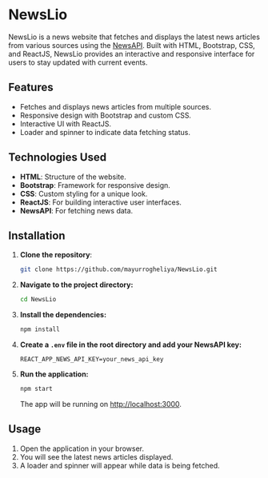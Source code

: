 # NewsLio

NewsLio is a news website that fetches and displays the latest news articles from various sources using the [NewsAPI](https://newsapi.org/). Built with HTML, Bootstrap, CSS, and ReactJS, NewsLio provides an interactive and responsive interface for users to stay updated with current events.

## Features

- Fetches and displays news articles from multiple sources.
- Responsive design with Bootstrap and custom CSS.
- Interactive UI with ReactJS.
- Loader and spinner to indicate data fetching status.

## Technologies Used

- **HTML**: Structure of the website.
- **Bootstrap**: Framework for responsive design.
- **CSS**: Custom styling for a unique look.
- **ReactJS**: For building interactive user interfaces.
- **NewsAPI**: For fetching news data.

## Installation

1. **Clone the repository**:

   ```sh
   git clone https://github.com/mayurrogheliya/NewsLio.git
   ```

2. **Navigate to the project directory:**

   ```bash
   cd NewsLio
   ```

3. **Install the dependencies:**

   ```bash
   npm install
   ```

4. **Create a `.env` file in the root directory and add your NewsAPI key:**

   ```env
   REACT_APP_NEWS_API_KEY=your_news_api_key
   ```

5. **Run the application:**

   ```bash
   npm start
   ```

   The app will be running on [http://localhost:3000](#).

## Usage

1. Open the application in your browser.
2. You will see the latest news articles displayed.
3. A loader and spinner will appear while data is being fetched.
